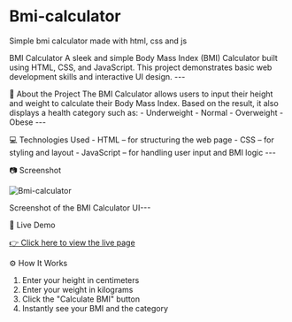 # Bmi-calculator
Simple bmi calculator made with html, css and js

BMI Calculator A sleek and simple Body Mass Index (BMI) Calculator built using HTML, CSS, and JavaScript. This project demonstrates basic web development skills and interactive UI design. --- 

📌 About the Project
 The BMI Calculator allows users to input their height and weight to calculate their Body Mass Index. Based on the result, it also displays a health category such as: - Underweight - Normal - Overweight - Obese --- 

 💻 Technologies Used - HTML – for structuring the web page - CSS – for styling and layout - JavaScript – for handling user input and BMI logic --- 

📷 Screenshot 

![Bmi-calculator ](https://github.com/user-attachments/assets/bae47de0-1bb2-44be-bac3-2d08e9b7e7a1)


Screenshot of the BMI Calculator UI--- 

🔗 Live Demo

[👉 Click here to view the live page](https://harkiratsingh70.github.io/Bmi-calculator/)

⚙️ How It Works
1. Enter your height in centimeters 
2. Enter your weight in kilograms 
3. Click the "Calculate BMI" button 
4. Instantly see your BMI and the category
